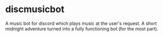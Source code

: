 # discmusicbot
A music bot for discord which plays music at the user's request. A short midnight adventure turned into a fully functioning bot (for the most part).
